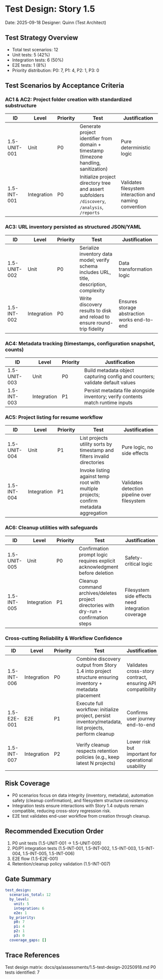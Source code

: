 # Test Design: Story 1.5

Date: 2025-09-18
Designer: Quinn (Test Architect)

## Test Strategy Overview

- Total test scenarios: 12
- Unit tests: 5 (42%)
- Integration tests: 6 (50%)
- E2E tests: 1 (8%)
- Priority distribution: P0: 7, P1: 4, P2: 1, P3: 0

## Test Scenarios by Acceptance Criteria

### AC1 & AC2: Project folder creation with standardized substructure

| ID             | Level       | Priority | Test                                                                                     | Justification |
| -------------- | ----------- | -------- | ---------------------------------------------------------------------------------------- | ------------- |
| 1.5-UNIT-001   | Unit        | P0       | Generate project identifier from domain + timestamp (timezone handling, sanitization)   | Pure deterministic logic |
| 1.5-INT-001    | Integration | P0       | Initialize project directory tree and assert subfolders `/discovery`, `/analysis`, `/reports` | Validates filesystem interaction and naming convention |

### AC3: URL inventory persisted as structured JSON/YAML

| ID             | Level       | Priority | Test                                                                                     | Justification |
| -------------- | ----------- | -------- | ---------------------------------------------------------------------------------------- | ------------- |
| 1.5-UNIT-002   | Unit        | P0       | Serialize inventory data model; verify schema includes URL, title, description, complexity | Data transformation logic |
| 1.5-INT-002    | Integration | P0       | Write discovery results to disk and reload to ensure round-trip fidelity                  | Ensures storage abstraction works end-to-end |

### AC4: Metadata tracking (timestamps, configuration snapshot, counts)

| ID             | Level       | Priority | Justification |
| -------------- | ----------- | -------- | ------------- |
| 1.5-UNIT-003   | Unit        | P0       | Build metadata object capturing config and counters; validate default values              | Ensures correctness of metadata composition |
| 1.5-INT-003    | Integration | P1       | Persist metadata file alongside inventory; verify contents match runtime inputs           | Filesystem + serialization interaction |

### AC5: Project listing for resume workflow

| ID             | Level       | Priority | Test                                                                                     | Justification |
| -------------- | ----------- | -------- | ---------------------------------------------------------------------------------------- | ------------- |
| 1.5-UNIT-004   | Unit        | P1       | List projects utility sorts by timestamp and filters invalid directories                  | Pure logic, no side effects |
| 1.5-INT-004    | Integration | P1       | Invoke listing against temp root with multiple projects; confirm metadata aggregation     | Validates detection pipeline over filesystem |

### AC6: Cleanup utilities with safeguards

| ID             | Level       | Priority | Test                                                                                     | Justification |
| -------------- | ----------- | -------- | ---------------------------------------------------------------------------------------- | ------------- |
| 1.5-UNIT-005   | Unit        | P0       | Confirmation prompt logic requires explicit acknowledgment before deletion                | Safety-critical logic |
| 1.5-INT-005    | Integration | P1       | Cleanup command archives/deletes project directories with dry-run + confirmation steps    | Filesystem side effects need integration coverage |

### Cross-cutting Reliability & Workflow Confidence

| ID             | Level | Priority | Test                                                                                     | Justification |
| -------------- | ----- | -------- | ---------------------------------------------------------------------------------------- | ------------- |
| 1.5-INT-006    | Integration | P0 | Combine discovery output from Story 1.4 into project structure ensuring inventory + metadata placement | Validates cross-story contract, ensuring API compatibility |
| 1.5-E2E-001    | E2E   | P1       | Execute full workflow: initialize project, persist inventory/metadata, list projects, perform cleanup | Confirms user journey end-to-end |
| 1.5-INT-007    | Integration | P2 | Verify cleanup respects retention policies (e.g., keep latest N projects)                | Lower risk but important for operational usability |

## Risk Coverage

- P0 scenarios focus on data integrity (inventory, metadata), automation safety (cleanup confirmation), and filesystem structure consistency.
- Integration tests ensure interactions with Story 1.4 outputs remain compatible, reducing cross-story regression risk.
- E2E test validates end-user workflow from creation through cleanup.

## Recommended Execution Order

1. P0 unit tests (1.5-UNIT-001 → 1.5-UNIT-005)
2. P0/P1 integration tests (1.5-INT-001, 1.5-INT-002, 1.5-INT-003, 1.5-INT-004, 1.5-INT-005, 1.5-INT-006)
3. E2E flow (1.5-E2E-001)
4. Retention/cleanup policy validation (1.5-INT-007)

## Gate Summary

```yaml
test_design:
  scenarios_total: 12
  by_level:
    unit: 5
    integration: 6
    e2e: 1
  by_priority:
    p0: 7
    p1: 4
    p2: 1
    p3: 0
  coverage_gaps: []
```

## Trace References

Test design matrix: docs/qa/assessments/1.5-test-design-20250918.md
P0 tests identified: 7
